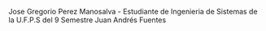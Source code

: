 Jose Gregorio Perez Manosalva - Estudiante de Ingenieria de Sistemas de la U.F.P.S del 9 Semestre
Juan Andrés Fuentes 
